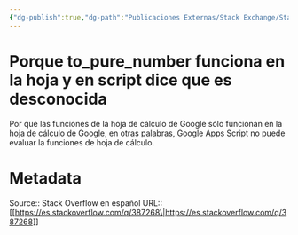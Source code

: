 ```yaml
---
{"dg-publish":true,"dg-path":"Publicaciones Externas/Stack Exchange/Stack Overflow en español/es.stackoverflow.com-387268.md","permalink":"/publicaciones-externas/stack-exchange/stack-overflow-en-espanol/es-stackoverflow-com-387268/","title":"Porque to_pure_number funciona en la hoja y en script dice que es desconocida","hide":true,"noteIcon":"default","created":"2024-04-03T12:49:10.728-06:00","updated":"2024-04-05T16:43:56.722-06:00"}
---
```


# Porque to_pure_number funciona en la hoja y en script dice que es desconocida

Por que las funciones de la hoja de cálculo de Google sólo funcionan en la hoja de cálculo de Google, en otras palabras, Google Apps Script no puede evaluar la funciones de hoja de cálculo.

# Metadata
Source:: Stack Overflow en español
URL:: [[https://es.stackoverflow.com/q/387268\|https://es.stackoverflow.com/q/387268]]

